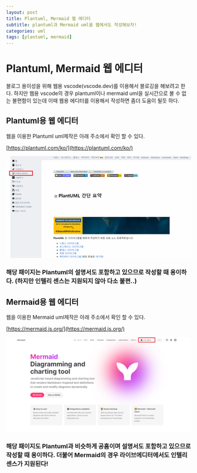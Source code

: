 ```yaml
---
layout: post
title: Plantuml, Mermaid 웹 에디터 
subtitle: plantuml과 Mermaid uml을 웹에서도 작성해보자! 
categories: uml
tags: [plantuml, mermaid] 
---
```


# Plantuml, Mermaid 웹 에디터 

블로그 용이성을 위해 웹용 vscode(vscode.dev)를 이용해서 블로깅을 해보려고 한다. 하지만 웹용 vscode의 경우 plantuml이나 mermaid uml을 실시간으로 볼 수 없는 불편함이 있는데 이때 웹용 에디터를 이용해서 작성하면 좀더 도움이 될듯 하다.  

## Plantuml용 웹 에디터 

웹을 이용한 Plantuml uml제작은 아래 주소에서 확인 할 수 있다. 

[https://plantuml.com/ko/](https://plantuml.com/ko/)

![Plantuml Online Server](/assets/images/2023/07/2023-07-05/01.png)

### 해당 패이지는 Plantuml의 설명서도 포함하고 있으므로 작성할 때 용이하다. (하지만 인텔리 센스는 지원되지 않아 다소 불편..) 


## Mermaid용 웹 에디터 

웹을 이용한 Mermaid uml제작은 아래 주소에서 확인 할 수 있다. 

[https://mermaid.js.org/](https://mermaid.js.org/)

![Mermaid Live Editor](/assets/images/2023/07/2023-07-05/02.png)

### 해당 패이지도 Plantuml과 비슷하게 공홈이며 설명서도 포함하고 있으므로 작성할 때 용이하다. 더불어 Mermaid의 경우 라이브에디터에서도 인텔리센스가 지원된다! 